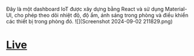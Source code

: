 Đây là một dashboard IoT được xây dựng bằng React và sử dụng Material-UI, cho phép theo dõi nhiệt độ, độ ẩm, ánh sáng trong phòng và điều khiển các thiết bị trong phòng đó.
![](Screenshot 2024-09-02 211829.png)
# [Live](https://matarial-ui-react-dashboard.netlify.app/)

